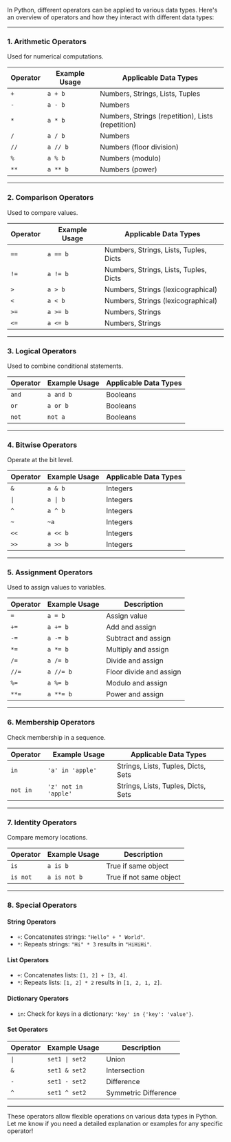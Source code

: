 In Python, different operators can be applied to various data types. Here's an overview of operators and how they interact with different data types:

---

### **1. Arithmetic Operators**

Used for numerical computations.

| Operator | Example Usage | Applicable Data Types                             |
| -------- | ------------- | ------------------------------------------------- |
| `+`      | `a + b`       | Numbers, Strings, Lists, Tuples                   |
| `-`      | `a - b`       | Numbers                                           |
| `*`      | `a * b`       | Numbers, Strings (repetition), Lists (repetition) |
| `/`      | `a / b`       | Numbers                                           |
| `//`     | `a // b`      | Numbers (floor division)                          |
| `%`      | `a % b`       | Numbers (modulo)                                  |
| `**`     | `a ** b`      | Numbers (power)                                   |

---

### **2. Comparison Operators**

Used to compare values.

| Operator | Example Usage | Applicable Data Types                  |
| -------- | ------------- | -------------------------------------- |
| `==`     | `a == b`      | Numbers, Strings, Lists, Tuples, Dicts |
| `!=`     | `a != b`      | Numbers, Strings, Lists, Tuples, Dicts |
| `>`      | `a > b`       | Numbers, Strings (lexicographical)     |
| `<`      | `a < b`       | Numbers, Strings (lexicographical)     |
| `>=`     | `a >= b`      | Numbers, Strings                       |
| `<=`     | `a <= b`      | Numbers, Strings                       |

---

### **3. Logical Operators**

Used to combine conditional statements.

| Operator | Example Usage | Applicable Data Types |
| -------- | ------------- | --------------------- |
| `and`    | `a and b`     | Booleans              |
| `or`     | `a or b`      | Booleans              |
| `not`    | `not a`       | Booleans              |

---

### **4. Bitwise Operators**

Operate at the bit level.

| Operator | Example Usage | Applicable Data Types |
| -------- | ------------- | --------------------- | 
| `&`      | `a & b`       | Integers              |
| `\|`     | `a \| b`      | Integers              | 
| `^`      | `a ^ b`       | Integers              |
| `~`      | `~a`          | Integers              |
| `<<`     | `a << b`      | Integers              |
| `>>`     | `a >> b`      | Integers              |

---

### **5. Assignment Operators**

Used to assign values to variables.

| Operator | Example Usage | Description             |
| -------- | ------------- | ----------------------- |
| `=`      | `a = b`       | Assign value            |
| `+=`     | `a += b`      | Add and assign          |
| `-=`     | `a -= b`      | Subtract and assign     |
| `*=`     | `a *= b`      | Multiply and assign     |
| `/=`     | `a /= b`      | Divide and assign       |
| `//=`    | `a //= b`     | Floor divide and assign |
| `%=`     | `a %= b`      | Modulo and assign       |
| `**=`    | `a **= b`     | Power and assign        |

---

### **6. Membership Operators**

Check membership in a sequence.

| Operator | Example Usage        | Applicable Data Types               |
| -------- | -------------------- | ----------------------------------- |
| `in`     | `'a' in 'apple'`     | Strings, Lists, Tuples, Dicts, Sets |
| `not in` | `'z' not in 'apple'` | Strings, Lists, Tuples, Dicts, Sets |

---

### **7. Identity Operators**

Compare memory locations.

| Operator | Example Usage | Description             |
| -------- | ------------- | ----------------------- |
| `is`     | `a is b`      | True if same object     |
| `is not` | `a is not b`  | True if not same object |

---

### **8. Special Operators**

#### **String Operators**

- `+`: Concatenates strings: `"Hello" + " World"`.
- `*`: Repeats strings: `"Hi" * 3` results in `"HiHiHi"`.

#### **List Operators**

- `+`: Concatenates lists: `[1, 2] + [3, 4]`.
- `*`: Repeats lists: `[1, 2] * 2` results in `[1, 2, 1, 2]`.

#### **Dictionary Operators**

- `in`: Check for keys in a dictionary: `'key' in {'key': 'value'}`.

#### **Set Operators**

| Operator | Example Usage | Description          |
| -------- | ------------- | -------------------- | 
| `\|`     | `set1 \| set2`| Union                | 
| `&`      | `set1 & set2` | Intersection         |
| `-`      | `set1 - set2` | Difference           |
| `^`      | `set1 ^ set2` | Symmetric Difference |

---

These operators allow flexible operations on various data types in Python. Let me know if you need a detailed explanation or examples for any specific operator!
